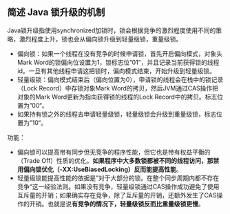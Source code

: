 ## 简述 Java 锁升级的机制
Java锁升级指使用synchronized加锁时，锁会根据竞争的激烈程度使用不同的策略，激烈程度上升，锁也会从偏向锁升级到轻量级锁，重量级锁。

- 偏向锁：如果一个线程在没有竞争的时候申请锁，首先开启偏向模式，对象头Mark Word的锁偏向位设置为1，锁标志位”01“，并且记录当前获得锁的线程id。一旦有其他线程申请这把锁时，偏向模式结束，开始升级到轻量级锁。
- 轻量级锁：偏向模式结束后（偏向位置为0），申请锁的线程会在栈中的锁记录（Lock Record）中存锁对象Mark Word的拷贝，然后JVM通过CAS操作把对象的Mark Word更新为指向获得锁的线程的Lock Record中的拷贝。标志位置为”00“。
- 如果持有锁之外的线程去申请轻量级锁，轻量级锁会升级到重量级锁，标志位置为”10“。

功能：
- 偏向锁可以提高带有同步但无竞争的程序性能，但它也是带有权益平衡的（Trade Off）性质的优化。**如果程序中大多数锁都被不同的线程访问，那禁用偏向锁优化（-XX:UseBiasedLocking）反而能提高性能**。
- 轻量级锁能提高性能的依据是”对于大部分的锁。在整个同步周期内都不存在竞争“这一经验法则。如果没有竞争，轻量级锁通过CAS操作成功避免了使用互斥量的开销；如果确实存在竞争，除了互斥量的开销，还额外发生了CAS操作的开销。也就是说**有竞争的情况下，轻量级锁反而比重量级锁更慢**。